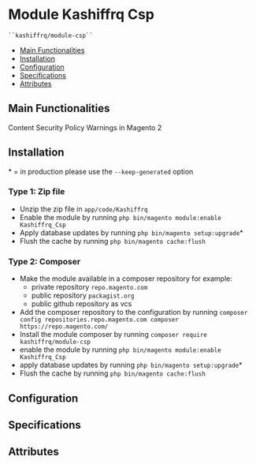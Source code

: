 # Module Kashiffrq Csp

    ``kashiffrq/module-csp``

 - [Main Functionalities](#markdown-header-main-functionalities)
 - [Installation](#markdown-header-installation)
 - [Configuration](#markdown-header-configuration)
 - [Specifications](#markdown-header-specifications)
 - [Attributes](#markdown-header-attributes)


## Main Functionalities
Content Security Policy Warnings in Magento 2

## Installation
\* = in production please use the `--keep-generated` option

### Type 1: Zip file

 - Unzip the zip file in `app/code/Kashiffrq`
 - Enable the module by running `php bin/magento module:enable Kashiffrq_Csp`
 - Apply database updates by running `php bin/magento setup:upgrade`\*
 - Flush the cache by running `php bin/magento cache:flush`

### Type 2: Composer

 - Make the module available in a composer repository for example:
    - private repository `repo.magento.com`
    - public repository `packagist.org`
    - public github repository as vcs
 - Add the composer repository to the configuration by running `composer config repositories.repo.magento.com composer https://repo.magento.com/`
 - Install the module composer by running `composer require kashiffrq/module-csp`
 - enable the module by running `php bin/magento module:enable Kashiffrq_Csp`
 - apply database updates by running `php bin/magento setup:upgrade`\*
 - Flush the cache by running `php bin/magento cache:flush`


## Configuration




## Specifications




## Attributes
